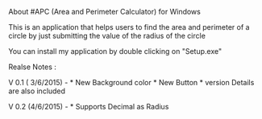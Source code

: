 About #APC (Area and Perimeter Calculator) for Windows

This is an application that helps users to find the area and perimeter of a circle by just submitting the value of the radius of the circle


You can install my application by double clicking on "Setup.exe"


Realse Notes :

V 0.1 ( 3/6/2015) - * New Background color
		    * New Button
		    * version Details are also included


V 0.2 (4/6/2015) -  * Supports Decimal as Radius
